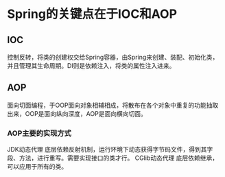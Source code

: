 # Spring的关键点在于IOC和AOP
## IOC
控制反转，将类的创建权交给Spring容器，由Spring来创建、装配、初始化类，并且管理其生命周期。DI则是依赖注入，将类的属性注入进来。
## AOP
面向切面编程，于OOP面向对象相辅相成，将散布在各个对象中重复的功能抽取出来，OOP是面向纵向深度，AOP是面向横向切面。
### AOP主要的实现方式
JDK动态代理
底层依赖反射机制，运行环境下动态获得字节码文件，得到其字段、方法，进行重写。需要实现接口的类才行。
CGlib动态代理
底层依赖继承，可以应用于所有的类。
